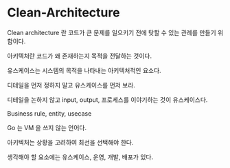 # Clean-Architecture

Clean architecture 란 코드가 큰 문제를 일으키기 전에 탓할 수 있는 관례를 만들기 위함이다.

아키텍처란 코드가 왜 존재하는지 목적을 전달하는 것이다.

유스케이스는 시스템의 목적을 나타내는 아키텍처적인 요소다.

디테일을 먼저 정하지 말고 유스케이스를 먼저 보라.

디테일을 논하지 않고 input, output, 프로세스를 이야기하는 것이 유스케이스다.

Business rule, entity, usecase


Go 는 VM 을 쓰지 않는 언어다.


아키텍처는 상황을 고려하여 최선을 선택해야 한다.

생각해야 할 요소에는 유스케이스, 운영, 개발, 배포가 있다.
